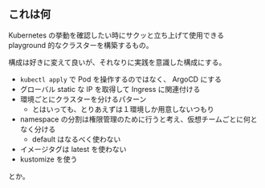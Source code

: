 ## これは何
Kubernetes の挙動を確認したい時にサクッと立ち上げて使用できる playground 的なクラスターを構築するもの。  

構成は好きに変えて良いが、それなりに実践を意識した構成にする。  
- `kubectl apply` で Pod を操作するのではなく、 ArgoCD にする  
- グローバル static な IP を取得して Ingress に関連付ける
- 環境ごとにクラスターを分けるパターン
  - とはいっても、とりあえずは１環境しか用意しないつもり
- namespace の分割は権限管理のために行うと考え、仮想チームごとに何となく分ける
  - default はなるべく使わない
- イメージタグは latest を使わない
- kustomize を使う

とか。
